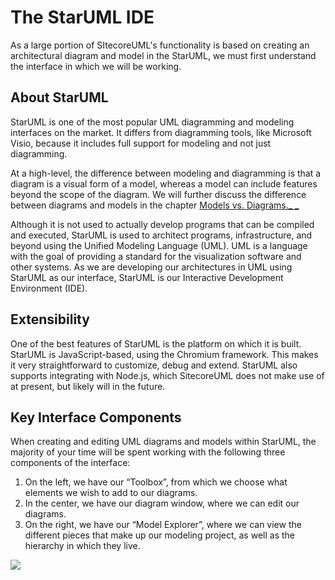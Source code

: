 # The StarUML IDE

As a large portion of SItecoreUML's functionality is based on creating an architectural diagram and model in the StarUML, we must first understand the interface in which we will be working.

## About StarUML

StarUML is one of the most popular UML diagramming and modeling interfaces on the market. It differs from diagramming tools, like Microsoft Visio, because it includes full support for modeling and not just diagramming.

At a high-level, the difference between modeling and diagramming is that a diagram is a visual form of a model, whereas a model can include features beyond the scope of the diagram. We will further discuss the difference between diagrams and models in the chapter [Models vs. Diagrams._ _](/guide/models-vs-diagrams.md)

Although it is not used to actually develop programs that can be compiled and executed, StarUML is used to architect programs, infrastructure, and beyond using the Unified Modeling Language \(UML\). UML is a language with the goal of providing a standard for the visualization software and other systems. As we are developing our architectures in UML using StarUML as our interface, StarUML is our Interactive Development Environment \(IDE\).

## Extensibility

One of the best features of StarUML is the platform on which it is built. StarUML is JavaScript-based, using the Chromium framework. This makes it very straightforward to customize, debug and extend. StarUML also supports integrating with Node.js, which SitecoreUML does not make use of at present, but likely will in the future.

## Key Interface Components

When creating and editing UML diagrams and models within StarUML, the majority of your time will be spent working with the following three components of the interface:

1. On the left, we have our “Toolbox”, from which we choose what elements we wish to add to our diagrams. 
2. In the center, we have our diagram window, where we can edit our diagrams. 
3. On the right, we have our “Model Explorer”, where we can view the different pieces that make up our modeling project, as well as the hierarchy in which they live. 

![](https://github.com/zkniebel/SitecoreUML/blob/master/assets/StarUML-IDE.png?raw=true)

